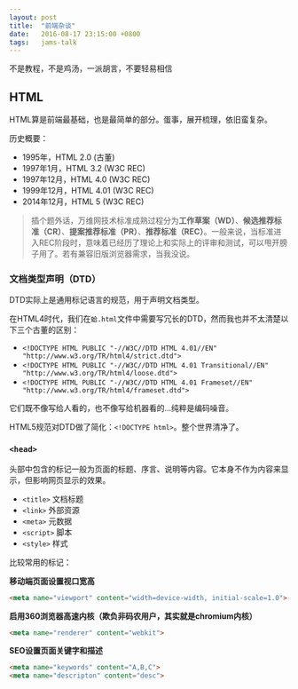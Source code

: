 ```yaml
---
layout: post
title:  "前端杂谈"
date:   2016-08-17 23:15:00 +0800
tags:   jams-talk
---
```


不是教程，不是鸡汤，一派胡言，不要轻易相信

## HTML

HTML算是前端最基础，也是最简单的部分。蛋事，展开梳理，依旧蛮复杂。

历史概要：

- 1995年，HTML 2.0 (古董)
- 1997年1月，HTML 3.2 (W3C REC)
- 1997年12月，HTML 4.0 (W3C REC)
- 1999年12月，HTML 4.01 (W3C REC)
- 2014年12月，HTML 5 (W3C REC)

> 插个题外话，万维网技术标准成熟过程分为**工作草案（WD）**、**候选推荐标准（CR）**、**提案推荐标准（PR）**、**推荐标准（REC）**。一般来说，当标准进入REC阶段时，意味着已经历了理论上和实际上的评审和测试，可以甩开膀子用了。若有兼容旧版浏览器需求，当我没说。

### 文档类型声明（DTD）

DTD实际上是通用标记语言的规范，用于声明文档类型。

在HTML4时代，我们在`蛤.html`文件中需要写冗长的DTD，然而我也并不太清楚以下三个古董的区别：

- `<!DOCTYPE HTML PUBLIC "-//W3C//DTD HTML 4.01//EN" "http://www.w3.org/TR/html4/strict.dtd">`
- `<!DOCTYPE HTML PUBLIC "-//W3C//DTD HTML 4.01 Transitional//EN" "http://www.w3.org/TR/html4/loose.dtd">`
- `<!DOCTYPE HTML PUBLIC "-//W3C//DTD HTML 4.01 Frameset//EN" "http://www.w3.org/TR/html4/frameset.dtd">`

它们既不像写给人看的，也不像写给机器看的...纯粹是编码噪音。

HTML5规范对DTD做了简化：`<!DOCTYPE html>`。整个世界清净了。

### `<head>`

头部中包含的标记一般为页面的标题、序言、说明等内容。它本身不作为内容来显示，但影响网页显示的效果。

- `<title>` 文档标题
- `<link>` 外部资源
- `<meta>` 元数据
- `<script>` 脚本
- `<style>` 样式

比较常用的标记：

**移动端页面设置视口宽高**

```html
<meta name="viewport" content="width=device-width, initial-scale=1.0">
```

**启用360浏览器高速内核（欺负非码农用户，其实就是chromium内核）**

```html
<meta name="renderer" content="webkit">
```

**SEO设置页面关键字和描述**

```html
<meta name="keywords" content="A,B,C">
<meta name="descripton" content="desc">
```
